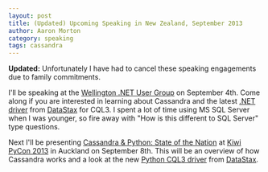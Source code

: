 ```yaml
---
layout: post
title: (Updated) Upcoming Speaking in New Zealand, September 2013 
author: Aaron Morton
category: speaking
tags: cassandra
---
```


**Updated:** Unfortunately I have had to cancel these speaking engagements due to family commitments. 

I'll be speaking at the [Wellington .NET User Group](http://www.meetup.com/WelliDotNet/events/126497992/) on September 4th. Come along if you are interested in learning about Cassandra and the latest [.NET driver](https://github.com/datastax/csharp-driver) from [DataStax](http://www.datastax.com/) for CQL3. I spent a lot of time using MS SQL Server when I was younger, so fire away with "How is this different to SQL Server" type questions. 

Next I'll be presenting [Cassandra & Python: State of the Nation](http://nz.pycon.org/schedule/presentation/30/) at [Kiwi PyCon 2013](http://nz.pycon.org/) in Auckland on September 8th. This will be an overview of how Cassandra works and a look at the new [Python CQL3 driver](https://github.com/datastax/python-driver) from [DataStax](http://www.datastax.com/).